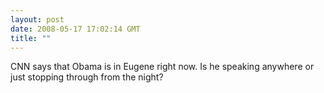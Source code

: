 ```yaml
---
layout: post
date: 2008-05-17 17:02:14 GMT
title: ""
---
```

CNN says that Obama is in Eugene right now. Is he speaking anywhere or just stopping through from the night?